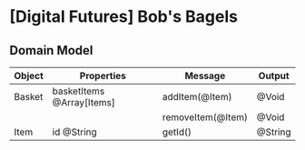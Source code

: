# [Digital Futures] Bob's Bagels

## Domain Model
|  Object  |  Properties  |  Message   | Output        | 
|----------|--------------|------------|---------------|
| Basket   | basketItems @Array[Items] | addItem(@Item)  | @Void |    
|  |  | removeItem(@Item) | @Void |                 
| Item | id @String | getId() | @String | 
